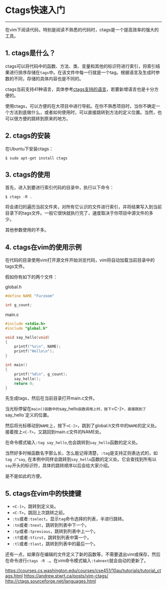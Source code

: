 # Ctags快速入门
---

在vim下阅读代码，特别是阅读不熟悉的代码时，ctags是一个提高效率的强大的工具。

## 1. ctags是什么？

ctags可以将代码中的函数、方法、类、变量和其他的标识符进行索引，将索引结果进行排序存储在`tags`中。在该文件中每一行就是一个tag。根据语言及生成时参数的不同，存储的具体内容也是不同的。

ctags当前支持41种语言，具体参考[ctags支持的语言](http://ctags.sourceforge.net/languages.html)，若要新增语言也是十分方便的。

使用ctags，可以方便的在大项目中进行导航。在你不熟悉项目时，当你不确定一个方法到底做什么，或者如何使用时，可以直接跳转到方法的定义位置。当然，也可以很方便的跳转到原来的地方。

## 2. ctags的安装

在Ubuntu下安装ctags：

```shell
$ sudo apt-get install ctags
```

## 3. ctags的使用

首先，进入到要进行索引代码的目录中，执行以下命令：

```shell
$ ctags -R .
```

将会递归的遍历当前文件夹，对所有它认识的文件进行索引，并将结果写入到当前目录下的tags文件。一般它很快就执行完了，速度取决于你项目中源文件的多少。

其他参数使用的不多。

## 4. ctags在vim的使用示例

在代码的目录使用vim打开源文件开始浏览代码，vim将自动加载当前目录中的tags文件。

假如你有如下的两个文件：

global.h

```c
#define NAME "Furzoom"

int g_count;
```

main.c

```c
#include <stdio.h>
#include "global.h"

void say_hello(void)
{
    printf("%s\n", NAME);
    printf("Hello\n");
}

int main()
{
    printf("%d\n", g_count);
    say_hello();
    return 0;
}
```

先生成tags，然后在当前目录打开main.c文件。

当光标停留在`main()函数中的`say_hello`函数调用上时，按下`<C-]>`，直接跳到了`say_hello`定义的位置。

然后将光标移动到`NAME`上，按下`<C-]>`，跳到了global.h文件中的`NAME`的定义处。接着按上`<C-T>`，又跳回到main.c文件的NAME处。

在命令模式输入`:tag say_hello`,也会跳转到`say_hello`函数的定义处。

当然好多时候函数名字那么长，怎么能记得清楚，`:tag`是支持正则表达式的，如`tag /^say`, 在本例中同样会跳转到`say_hello`函数的定义处。它会查找到所有以`say`开头的标识符，具体的跳转顺序以后会给大家介绍。

是不是如此的方便。

## 5. ctags在vim中的快捷键

- `<C-]>`，跳转到定义处。
- `<C-T>`，跳回上次跳转之前。
- `:ts`或者`:tselect`，显示`tag`命令选择的列表，半进行跳转。
- `:tn`或者`:tnext`，跳转到列表中下一个。
- `:tp`或者`:tprevious`，跳转到列表中上一个。
- `:tf`或者`:tfirst`，跳转到列表中第一个。
- `:tl`或者`:tlast`，跳转到列表中的最后一个。

还有一点，如果存在编辑的文件定义了新的函数等，不需要退出vim或保存，然后在命令进行`ctags -R .`。在vim命令模式输入`:tabnext`就会自动的更新了。 

https://courses.cs.washington.edu/courses/cse451/10au/tutorials/tutorial_ctags.html
https://andrew.stwrt.ca/posts/vim-ctags/
http://ctags.sourceforge.net/languages.html
